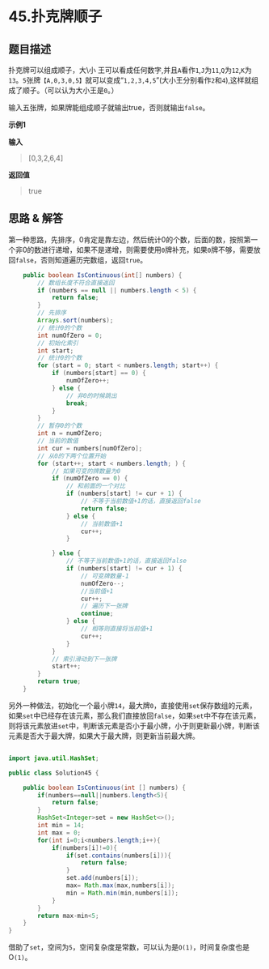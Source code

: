 # 45.扑克牌顺子

## 题目描述
扑克牌可以组成顺子，大\小 王可以看成任何数字,并且`A`看作`1`,`J`为`11`,`Q`为`12`,`K`为`13`。`5`张牌`【A,0,3,0,5】`就可以变成“`1,2,3,4,5`”(大小王分别看作`2`和`4`),这样就组成了顺子。（可以认为大小王是`0`。）

输入五张牌，如果牌能组成顺子就输出true，否则就输出`false`。

**示例1**

**输入**
> [0,3,2,6,4]

**返回值**
> true

## 思路 & 解答

第一种思路，先排序，0肯定是靠左边，然后统计0的个数，后面的数，按照第一个非0的数进行递增，如果不是递增，则需要使用`0`牌补充，如果`0`牌不够，需要放回`false`，否则知道遍历完数组，返回`true`。

```java
    public boolean IsContinuous(int[] numbers) {
        // 数组长度不符合直接返回
        if (numbers == null || numbers.length < 5) {
            return false;
        }
        // 先排序
        Arrays.sort(numbers);
        // 统计0的个数
        int numOfZero = 0;
        // 初始化索引
        int start;
        // 统计0的个数
        for (start = 0; start < numbers.length; start++) {
            if (numbers[start] == 0) {
                numOfZero++;
            } else {
                // 非0的时候跳出
                break;
            }
        }
        // 暂存0的个数
        int n = numOfZero;
        // 当前的数值
        int cur = numbers[numOfZero];
        // 从0的下两个位置开始
        for (start++; start < numbers.length; ) {
            // 如果可变的牌数量为0
            if (numOfZero == 0) {
                // 和前面的一个对比
                if (numbers[start] != cur + 1) {
                    // 不等于当前数值+1的话，直接返回false
                    return false;
                } else {
                    // 当前数值+1
                    cur++;
                }

            } else {
                // 不等于当前数值+1的话，直接返回false
                if (numbers[start] != cur + 1) {
                    // 可变牌数量-1
                    numOfZero--;
                    //当前值+1
                    cur++;
                    // 遍历下一张牌
                    continue;
                } else {
                    // 相等则直接将当前值+1
                    cur++;
                }
            }
            // 索引滑动到下一张牌
            start++;
        }
        return true;
    }

```

另外一种做法，初始化一个最小牌`14`，最大牌`0`，直接使用`set`保存数组的元素，如果`set`中已经存在该元素，那么我们直接放回`false`，如果`set`中不存在该元素，则将该元素放进`set`中，判断该元素是否小于最小牌，小于则更新最小牌，判断该元素是否大于最大牌，如果大于最大牌，则更新当前最大牌。

```java

import java.util.HashSet;

public class Solution45 {

    public boolean IsContinuous(int [] numbers) {
        if(numbers==null||numbers.length<5){
            return false;
        }
        HashSet<Integer>set = new HashSet<>();
        int min = 14;
        int max = 0;
        for(int i=0;i<numbers.length;i++){
            if(numbers[i]!=0){
                if(set.contains(numbers[i])){
                    return false;
                }
                set.add(numbers[i]);
                max= Math.max(max,numbers[i]);
                min = Math.min(min,numbers[i]);
            }
        }
        return max-min<5;
    }
}
```

借助了`set`，空间为`5`，空间复杂度是常数，可以认为是`O(1)`，时间复杂度也是O`(1)`。